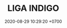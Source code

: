 ---
layout: 
permalink: 
categories: logos ligas
date: 2020-08-29 10:29:20 +0700
title: LIGA INDIGO
tag: 
color: black
background: '#5dI2A6'
maincover: /assets/logos/LIGA-INDIGO.png
nivel: PLATA
rango: 3
color: grBlue
---